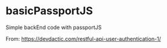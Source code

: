 # basicPassportJS
Simple backEnd code with passportJS

From:
    https://devdactic.com/restful-api-user-authentication-1/
